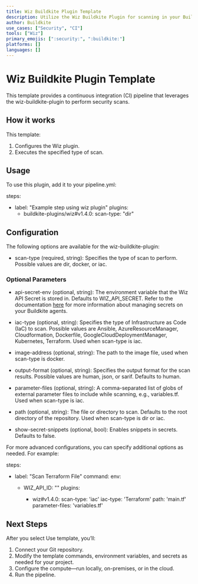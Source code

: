 ```yaml
---
title: Wiz Buildkite Plugin Template
description: Utilize the Wiz Buildkite Plugin for scanning in your Buildkite pipelines.
author: Buildkite
use_cases: ["Security", "CI"]
tools: ["Wiz"]
primary_emojis: [":security:", ":buildkite:"]
platforms: []
languages: []
---
```


# Wiz Buildkite Plugin Template

This template provides a continuous integration (CI) pipeline that leverages the wiz-buildkite-plugin to perform security scans.


## How it works

This template:

1. Configures the Wiz plugin.
2. Executes the specified type of scan.

## Usage

To use this plugin, add it to your pipeline.yml:

steps:
  - label: "Example step using wiz plugin"
    plugins:
      - buildkite-plugins/wiz#v1.4.0:
          scan-type: "dir"

## Configuration

The following options are available for the wiz-buildkite-plugin:

- scan-type (required, string): Specifies the type of scan to perform. Possible values are dir, docker, or iac.

### Optional Parameters

- api-secret-env (optional, string): The environment variable that the Wiz API Secret is stored in. Defaults to WIZ_API_SECRET. Refer to the documentation [here](https://buildkite.com/docs/pipelines/secrets#using-a-secrets-storage-service) for more information about managing secrets on your Buildkite agents.
  
- iac-type (optional, string): Specifies the type of Infrastructure as Code (IaC) to scan. Possible values are Ansible, AzureResourceManager, Cloudformation, Dockerfile, GoogleCloudDeploymentManager, Kubernetes, Terraform. Used when scan-type is iac.
  
- image-address (optional, string): The path to the image file, used when scan-type is docker.

- output-format (optional, string): Specifies the output format for the scan results. Possible values are human, json, or sarif. Defaults to human.

- parameter-files (optional, string): A comma-separated list of globs of external parameter files to include while scanning, e.g., variables.tf. Used when scan-type is iac.

- path (optional, string): The file or directory to scan. Defaults to the root directory of the repository. Used when scan-type is dir or iac.

- show-secret-snippets (optional, bool): Enables snippets in secrets. Defaults to false.

For more advanced configurations, you can specify additional options as needed. For example:

steps:
  - label: "Scan Terraform File"
    command: <your-command>
    env:
    - WIZ_API_ID: "<your-id-goes-here>"
    plugins:
      - wiz#v1.4.0:
          scan-type: 'iac'
          iac-type: 'Terraform'
          path: 'main.tf'
          parameter-files: 'variables.tf'

## Next Steps

After you select Use template, you’ll:

1. Connect your Git repository.
2. Modify the template commands, environment variables, and secrets as needed for your project.
3. Configure the compute—run locally, on-premises, or in the cloud.
4. Run the pipeline.
